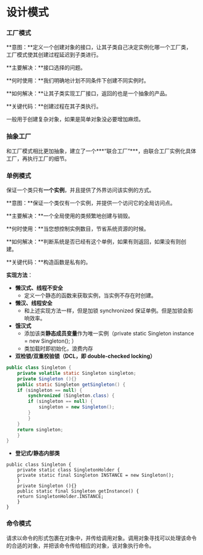 # 设计模式

### 工厂模式

**意图：**定义一个创建对象的接口，让其子类自己决定实例化哪一个工厂类，工厂模式使其创建过程延迟到子类进行。

**主要解决：**接口选择的问题。

**何时使用：**我们明确地计划不同条件下创建不同实例时。

**如何解决：**让其子类实现工厂接口，返回的也是一个抽象的产品。

**关键代码：**创建过程在其子类执行。

一般用于创建复杂对象，如果是简单对象没必要增加麻烦。



### 抽象工厂

和工厂模式相比更加抽象，建立了一个***“联合工厂”***，由联合工厂实例化具体工厂，再执行工厂的细节。



### 单例模式

保证一个类只有**一个实例**，并且提供了外界访问该实例的方式。

**意图：**保证一个类仅有一个实例，并提供一个访问它的全局访问点。

**主要解决：**一个全局使用的类频繁地创建与销毁。

**何时使用：**当您想控制实例数目，节省系统资源的时候。

**如何解决：**判断系统是否已经有这个单例，如果有则返回，如果没有则创建。

**关键代码：**构造函数是私有的。

**实现方法**：

- **懒汉式、线程不安全**
  - 定义一个静态的函数来获取实例，当实例不存在时创建。
- **懒汉、线程安全**
  - 和上述实现方法一样，但是加锁 synchronized 保证单例。但是加锁会影响效率。
- **饿汉式**
  - 添加该类**静态成员变量**作为唯一实例（private static Singleton instance = new Singleton();  ）
  - 类加载时即初始化，浪费内存
- **双检锁/双重校验锁（DCL，即 double-checked locking）**

```Java
public class Singleton {  
    private volatile static Singleton singleton;  
    private Singleton (){}  
    public static Singleton getSingleton() {  
    if (singleton == null) {  
        synchronized (Singleton.class) {  
        if (singleton == null) {  
            singleton = new Singleton();  
        }  
        }  
    }  
    return singleton;  
    }  
}
```

- **登记式/静态内部类**

```
public class Singleton {  
    private static class SingletonHolder {  
    private static final Singleton INSTANCE = new Singleton();  
    }  
    private Singleton (){}  
    public static final Singleton getInstance() {  
    return SingletonHolder.INSTANCE;  
    }  
}
```





### 命令模式

请求以命令的形式包裹在对象中，并传给调用对象。调用对象寻找可以处理该命令的合适的对象，并把该命令传给相应的对象，该对象执行命令。